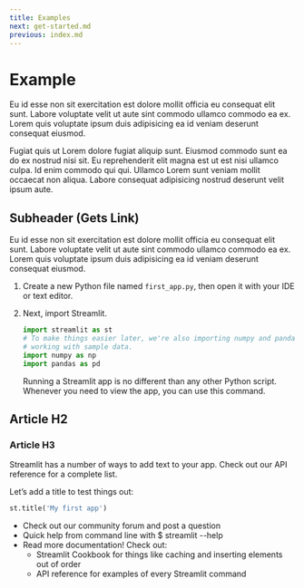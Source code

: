 ```yaml
---
title: Examples
next: get-started.md
previous: index.md
---
```


# Example

Eu id esse non sit exercitation est dolore mollit officia eu consequat elit sunt. Labore voluptate velit ut aute sint commodo ullamco commodo ea ex. Lorem quis voluptate ipsum duis adipisicing ea id veniam deserunt consequat eiusmod.

Fugiat quis ut Lorem dolore fugiat aliquip sunt. Eiusmod commodo sunt ea do ex nostrud nisi sit. Eu reprehenderit elit magna est ut est nisi ullamco culpa. Id enim commodo qui qui. Ullamco Lorem sunt veniam mollit occaecat non aliqua. Labore consequat adipisicing nostrud deserunt velit ipsum aute.

## Subheader (Gets Link)

Eu id esse non sit exercitation est dolore mollit officia eu consequat elit sunt. Labore voluptate velit ut aute sint commodo ullamco commodo ea ex. Lorem quis voluptate ipsum duis adipisicing ea id veniam deserunt consequat eiusmod.

1. Create a new Python file named `first_app.py`, then open it with your IDE or text editor.
2. Next, import Streamlit.

    ```python
    import streamlit as st
    # To make things easier later, we're also importing numpy and pandas for
    # working with sample data.
    import numpy as np
    import pandas as pd
    ```

    Running a Streamlit app is no different than any other Python script. Whenever you need to view the app, you can use this command.

## Article H2

### Article H3

Streamlit has a number of ways to add text to your app. Check out our API reference for a complete list. 

Let’s add a title to test things out:

```python
st.title('My first app')
```

- Check out our community forum and post a question
- Quick help from command line with   $ streamlit --help
- Read more documentation! Check out:
    - Streamlit Cookbook for things like caching and inserting elements out of order
    - API reference for examples of every Streamlit command